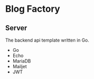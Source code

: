 # Blog Factory

## Server

The backend api template written in Go.

- Go
- Echo
- MariaDB
- Mailjet
- JWT
